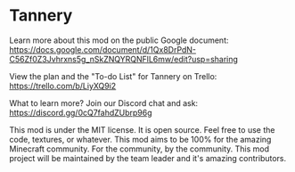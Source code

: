 # Tannery
Learn more about this mod on the public Google document:
https://docs.google.com/document/d/1Qx8DrPdN-C56Zf0Z3Jvhrxns5g_nSkZNQYRQNFlL6mw/edit?usp=sharing

View the plan and the "To-do List" for Tannery on Trello: https://trello.com/b/LiyXQ9i2

What to learn more? Join our Discord chat and ask: https://discord.gg/0cQ7fahdZUbrp96g

This mod is under the MIT license. It is open source. Feel free to use the code, textures, or whatever. This mod aims to be 100% for the amazing Minecraft community. For the community, by the community. This mod project will be maintained by the team leader and it's amazing contributors.
